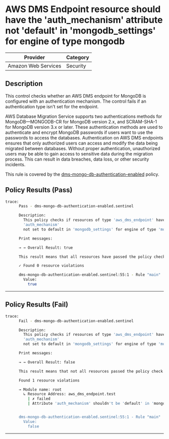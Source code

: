 # AWS DMS Endpoint resource should have the 'auth_mechanism' attribute not 'default' in 'mongodb_settings' for engine of type mongodb

| Provider            | Category  |
| ------------------- | --------  |
| Amazon Web Services |  Security |

## Description

This control checks whether an AWS DMS endpoint for MongoDB is configured with an authentication mechanism. The control fails if an authentication type isn't set for the endpoint.

AWS Database Migration Service supports two authentications methods for MongoDB—MONGODB-CR for MongoDB version 2.x, and SCRAM-SHA-1 for MongoDB version 3.x or later. These authentication methods are used to authenticate and encrypt MongoDB passwords if users want to use the passwords to access the databases. Authentication on AWS DMS endpoints ensures that only authorized users can access and modify the data being migrated between databases. Without proper authentication, unauthorized users may be able to gain access to sensitive data during the migration process. This can result in data breaches, data loss, or other security incidents.

This rule is covered by the [dms-mongo-db-authentication-enabled](https://github.com/hashicorp/policy-library-NIST-Policy-Set-for-AWS-Terraform/blob/main/policies/dms/dms-mongo-db-authentication-enabled.sentinel) policy.

## Policy Results (Pass)

```bash
trace:
      Pass - dms-mongo-db-authentication-enabled.sentinel

      Description:
        This policy checks if resources of type 'aws_dms_endpoint' have the
        'auth_mechanism'
        not set to default in 'mongodb_settings' for engine of type 'mongodb'

      Print messages:

      → → Overall Result: true

      This result means that all resources have passed the policy check for the policy dms-mongo-db-authentication-enabled.

      ✓ Found 0 resource violations

      dms-mongo-db-authentication-enabled.sentinel:55:1 - Rule "main"
        Value:
          true
```

---

## Policy Results (Fail)

```bash
trace:
      Fail - dms-mongo-db-authentication-enabled.sentinel

      Description:
        This policy checks if resources of type 'aws_dms_endpoint' have the
        'auth_mechanism'
        not set to default in 'mongodb_settings' for engine of type 'mongodb'

      Print messages:

      → → Overall Result: false

      This result means that not all resources passed the policy check and the protected behavior is not allowed for the policy dms-mongo-db-authentication-enabled.

      Found 1 resource violations

      → Module name: root
        ↳ Resource Address: aws_dms_endpoint.test
          | ✗ failed
          | Attribute 'auth_mechanism' shouldn't be 'default' in 'mongodb_settings' for engine of type 'mongodb' in AWS DMS Endpoint. Refer to https://docs.aws.amazon.com/securityhub/latest/userguide/dms-controls.html#dms-11 for more details.


      dms-mongo-db-authentication-enabled.sentinel:55:1 - Rule "main"
        Value:
          false
```

---
